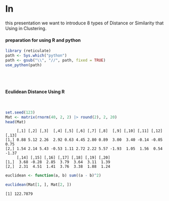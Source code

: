 # In
this
presentation
we
want
to
introduce
8
types
of
Distance
or
Similarity
that
Using
in
Clustering.

#### preparation for using R and python

``` r
library (reticulate)
path <- Sys.which("python")
path <- gsub("\\", "//", path, fixed = TRUE)
use_python(path)
```

<br><br>

#### Eculidean Distance Using R

<br>

``` r
set.seed(123)
Mat <- matrix(rnorm(40, 2, 2) |> round(2), 2, 20)
head(Mat)
```

         [,1] [,2] [,3]  [,4] [,5] [,6] [,7] [,8]  [,9] [,10] [,11] [,12] [,13]
    [1,] 0.88 5.12 2.26  2.92 0.63 4.45 2.80 0.89  3.00  3.40 -0.14 -0.05  0.75
    [2,] 1.54 2.14 5.43 -0.53 1.11 2.72 2.22 5.57 -1.93  1.05  1.56  0.54 -1.37
         [,14] [,15] [,16] [,17] [,18] [,19] [,20]
    [1,]  3.68 -0.28  2.85  3.79  3.64  3.11  1.39
    [2,]  2.31  4.51  1.41  3.76  3.38  1.88  1.24

``` r
euclidean <- function(a, b) sum((a - b)^2)

euclidean(Mat[1, ], Mat[2, ])
```

    [1] 122.7879
